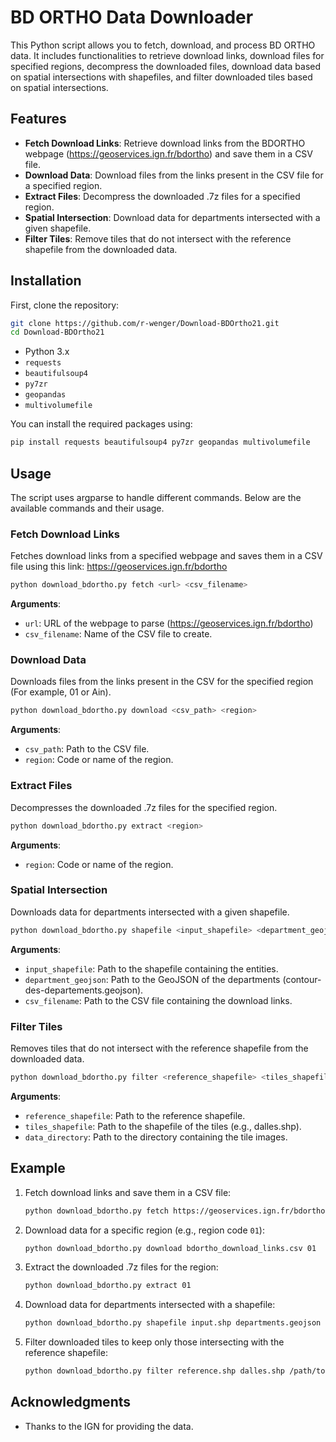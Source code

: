 # BD ORTHO Data Downloader

This Python script allows you to fetch, download, and process BD ORTHO data. It includes functionalities to retrieve download links, download files for specified regions, decompress the downloaded files, download data based on spatial intersections with shapefiles, and filter downloaded tiles based on spatial intersections.

## Features

- **Fetch Download Links**: Retrieve download links from the BDORTHO webpage (https://geoservices.ign.fr/bdortho) and save them in a CSV file.
- **Download Data**: Download files from the links present in the CSV file for a specified region.
- **Extract Files**: Decompress the downloaded .7z files for a specified region.
- **Spatial Intersection**: Download data for departments intersected with a given shapefile.
- **Filter Tiles**: Remove tiles that do not intersect with the reference shapefile from the downloaded data.

## Installation

First, clone the repository:

```bash
git clone https://github.com/r-wenger/Download-BDOrtho21.git
cd Download-BDOrtho21
```

- Python 3.x
- `requests`
- `beautifulsoup4`
- `py7zr`
- `geopandas`
- `multivolumefile`

You can install the required packages using:

```bash
pip install requests beautifulsoup4 py7zr geopandas multivolumefile
```

## Usage

The script uses argparse to handle different commands. Below are the available commands and their usage.

### Fetch Download Links

Fetches download links from a specified webpage and saves them in a CSV file using this link: https://geoservices.ign.fr/bdortho

```bash
python download_bdortho.py fetch <url> <csv_filename>
```

**Arguments**:
- `url`: URL of the webpage to parse (https://geoservices.ign.fr/bdortho)
- `csv_filename`: Name of the CSV file to create.

### Download Data

Downloads files from the links present in the CSV for the specified region (For example, 01 or Ain).

```bash
python download_bdortho.py download <csv_path> <region>
```

**Arguments**:
- `csv_path`: Path to the CSV file.
- `region`: Code or name of the region.

### Extract Files

Decompresses the downloaded .7z files for the specified region.

```bash
python download_bdortho.py extract <region>
```

**Arguments**:
- `region`: Code or name of the region.

### Spatial Intersection

Downloads data for departments intersected with a given shapefile.

```bash
python download_bdortho.py shapefile <input_shapefile> <department_geojson> <csv_filename>
```

**Arguments**:
- `input_shapefile`: Path to the shapefile containing the entities.
- `department_geojson`: Path to the GeoJSON of the departments (contour-des-departements.geojson).
- `csv_filename`: Path to the CSV file containing the download links.

### Filter Tiles

Removes tiles that do not intersect with the reference shapefile from the downloaded data.

```bash
python download_bdortho.py filter <reference_shapefile> <tiles_shapefile> <data_directory>
```

**Arguments**:
- `reference_shapefile`: Path to the reference shapefile.
- `tiles_shapefile`: Path to the shapefile of the tiles (e.g., dalles.shp).
- `data_directory`: Path to the directory containing the tile images.

## Example

1. Fetch download links and save them in a CSV file:

    ```bash
    python download_bdortho.py fetch https://geoservices.ign.fr/bdortho bdortho_download_links.csv
    ```

2. Download data for a specific region (e.g., region code `01`):

    ```bash
    python download_bdortho.py download bdortho_download_links.csv 01
    ```

3. Extract the downloaded .7z files for the region:

    ```bash
    python download_bdortho.py extract 01
    ```

4. Download data for departments intersected with a shapefile:

    ```bash
    python download_bdortho.py shapefile input.shp departments.geojson bdortho_download_links.csv
    ```

5. Filter downloaded tiles to keep only those intersecting with the reference shapefile:

    ```bash
    python download_bdortho.py filter reference.shp dalles.shp /path/to/data_directory
    ```

## Acknowledgments

- Thanks to the IGN for providing the data.
